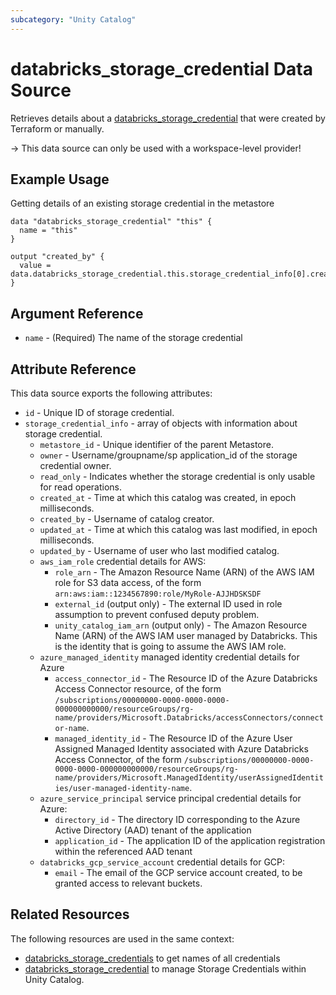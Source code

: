 ```yaml
---
subcategory: "Unity Catalog"
---
```

# databricks_storage_credential Data Source

Retrieves details about a [databricks_storage_credential](../resources/storage_credential.md) that were created by Terraform or manually.

-> This data source can only be used with a workspace-level provider!

## Example Usage

Getting details of an existing storage credential in the metastore

```hcl
data "databricks_storage_credential" "this" {
  name = "this"
}

output "created_by" {
  value = data.databricks_storage_credential.this.storage_credential_info[0].created_by
}
```

## Argument Reference

* `name` - (Required) The name of the storage credential

## Attribute Reference

This data source exports the following attributes:

* `id` - Unique ID of storage credential.
* `storage_credential_info` - array of objects with information about storage credential.
  * `metastore_id` - Unique identifier of the parent Metastore.
  * `owner` - Username/groupname/sp application_id of the storage credential owner.
  * `read_only` - Indicates whether the storage credential is only usable for read operations.
  * `created_at` - Time at which this catalog was created, in epoch milliseconds.
  * `created_by` - Username of catalog creator.
  * `updated_at` - Time at which this catalog was last modified, in epoch milliseconds.
  * `updated_by` - Username of user who last modified catalog.
  * `aws_iam_role` credential details for AWS:
    * `role_arn` - The Amazon Resource Name (ARN) of the AWS IAM role for S3 data access, of the form `arn:aws:iam::1234567890:role/MyRole-AJJHDSKSDF`
    * `external_id` (output only) - The external ID used in role assumption to prevent confused deputy problem.
    * `unity_catalog_iam_arn` (output only) - The Amazon Resource Name (ARN) of the AWS IAM user managed by Databricks. This is the identity that is going to assume the AWS IAM role.
  * `azure_managed_identity` managed identity credential details for Azure
    * `access_connector_id` - The Resource ID of the Azure Databricks Access Connector resource, of the form `/subscriptions/00000000-0000-0000-0000-000000000000/resourceGroups/rg-name/providers/Microsoft.Databricks/accessConnectors/connector-name`.
    * `managed_identity_id` - The Resource ID of the Azure User Assigned Managed Identity associated with Azure Databricks Access Connector, of the form `/subscriptions/00000000-0000-0000-0000-000000000000/resourceGroups/rg-name/providers/Microsoft.ManagedIdentity/userAssignedIdentities/user-managed-identity-name`.
  * `azure_service_principal` service principal credential details for Azure:
    * `directory_id` - The directory ID corresponding to the Azure Active Directory (AAD) tenant of the application
    * `application_id` - The application ID of the application registration within the referenced AAD tenant
  * `databricks_gcp_service_account` credential details for GCP:
    * `email` - The email of the GCP service account created, to be granted access to relevant buckets.

## Related Resources

The following resources are used in the same context:

* [databricks_storage_credentials](./storage_credentials.md) to get names of all credentials
* [databricks_storage_credential](../resources/storage_credential.md) to manage Storage Credentials within Unity Catalog.
